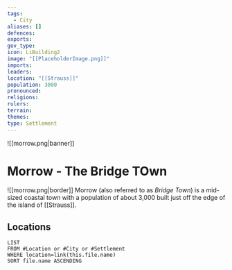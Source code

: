 ```yaml
---
tags:
  - City
aliases: []
defences: 
exports: 
gov_type: 
icon: LiBuilding2
image: "[[PlaceholderImage.png]]"
imports: 
leaders: 
location: "[[Strauss]]"
population: 3000
pronounced: 
religions: 
rulers: 
terrain: 
themes: 
type: Settlement
---
```


![[morrow.png|banner]]

# Morrow - The Bridge TOwn

![[morrow.png|border]]
Morrow (also referred to as _Bridge Town_) is a mid-sized coastal town with a population of about 3,000 built just off the edge of the island of [[Strauss]].

## Locations

```dataview
LIST
FROM #Location or #City or #Settlement
WHERE location=link(this.file.name)
SORT file.name ASCENDING
```
